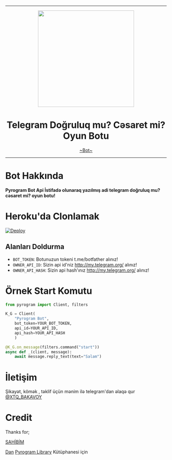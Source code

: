 
----

<div align="center">
  <img src="https://github.com/gitaristbey/TgEglenceBot/raw/master/logo.png" width="300" height="300">
  <h1>Telegram Doğruluq mu? Cəsaret mi? Oyun Botu</h1>
</div>
<p align="center">
        <a href="https://telegram.dog/TgEglence_Bot">~Bot~</a>
</p>

----

# Bot Hakkında
**Pyrogram Bot Api İstifadə olunaraq yazılmış adi telegram doğruluq mu? cəsaret mi? oyun botu!**

# Heroku'da Clonlamak

[![Deploy](https://www.herokucdn.com/deploy/button.svg)](https://heroku.com/deploy?template=https://github.com/gitaristbey/TgEglenceBot)

## Alanları Doldurma
* ``BOT_TOKEN``: Botunuzun tokeni t.me/botfather alınız!
* ``OWNER_API_ID``: Sizin api id'niz http://my.telegram.org/ alınız!
* ``OWNER_API_HASH``: Sizin api hash'ınız http://my.telegram.org/ alınız!


# Örnek Start Komutu
```python
from pyrogram import Client, filters

K_G = Client(
    "Pyrogram Bot",
    bot_token=YOUR_BOT_TOKEN,
    api_id=YOUR_API_ID,
    api_hash=YOUR_API_HASH
    )

@K_G.on_message(filters.command("start"))
async def _(client, message):
    await message.reply_text(text="Salam")
```

# İletişim
Şikayət, kömək , təklif üçün mənim ilə telegram'dan əlaqə qur [@XTQ_BAKAVOY](https://t.me/BotssSupport)


# Credit
Thanks for;

[SAHİBİM](https://github.com/XTQ067)

[Dan](https://telegram.dog/haskell) [Pyrogram Library](https://github.com/pyrogram/pyrogram) Kütüphanesi için
